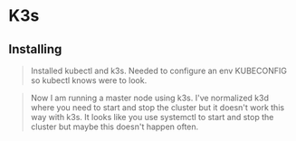 # K3s

## Installing

> Installed kubectl and k3s. Needed to configure an env KUBECONFIG so kubectl knows were to look.

> Now I am running a master node using k3s. I've normalized k3d where you need to start and stop 
> the cluster but it doesn't work this way with k3s. It looks like you use systemctl to start and 
> stop the cluster but maybe this doesn't happen often. 
